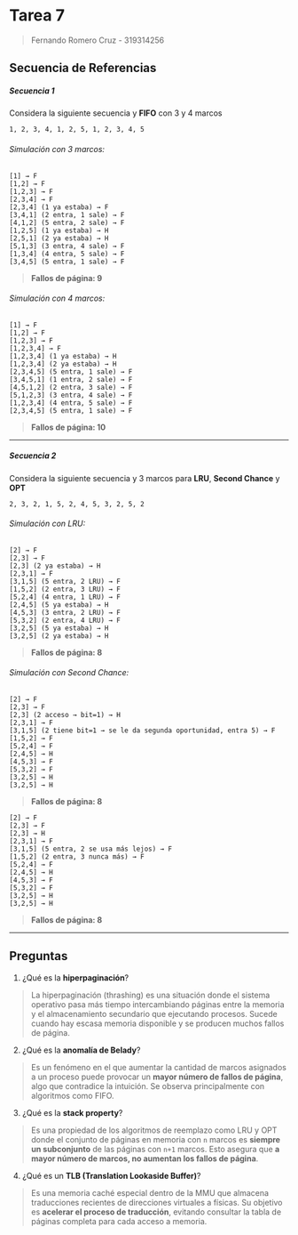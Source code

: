 # Tarea 7

> Fernando Romero Cruz - 319314256

##  Secuencia de Referencias
##### Secuencia 1

Considera la siguiente secuencia y **FIFO** con 3 y 4 marcos

```
1, 2, 3, 4, 1, 2, 5, 1, 2, 3, 4, 5
```

###### Simulación con 3 marcos:

```
[1] → F
[1,2] → F
[1,2,3] → F
[2,3,4] → F
[2,3,4] (1 ya estaba) → F
[3,4,1] (2 entra, 1 sale) → F
[4,1,2] (5 entra, 2 sale) → F
[1,2,5] (1 ya estaba) → H
[2,5,1] (2 ya estaba) → H
[5,1,3] (3 entra, 4 sale) → F
[1,3,4] (4 entra, 5 sale) → F
[3,4,5] (5 entra, 1 sale) → F
```

> **Fallos de página: 9**

###### Simulación con 4 marcos:

```
[1] → F
[1,2] → F
[1,2,3] → F
[1,2,3,4] → F
[1,2,3,4] (1 ya estaba) → H
[1,2,3,4] (2 ya estaba) → H
[2,3,4,5] (5 entra, 1 sale) → F
[3,4,5,1] (1 entra, 2 sale) → F
[4,5,1,2] (2 entra, 3 sale) → F
[5,1,2,3] (3 entra, 4 sale) → F
[1,2,3,4] (4 entra, 5 sale) → F
[2,3,4,5] (5 entra, 1 sale) → F
```

> **Fallos de página: 10**

---

##### Secuencia 2

Considera la siguiente secuencia y 3 marcos para **LRU**, **Second Chance** y **OPT**

```
2, 3, 2, 1, 5, 2, 4, 5, 3, 2, 5, 2
```

###### Simulación con LRU:

```
[2] → F
[2,3] → F
[2,3] (2 ya estaba) → H
[2,3,1] → F
[3,1,5] (5 entra, 2 LRU) → F
[1,5,2] (2 entra, 3 LRU) → F
[5,2,4] (4 entra, 1 LRU) → F
[2,4,5] (5 ya estaba) → H
[4,5,3] (3 entra, 2 LRU) → F
[5,3,2] (2 entra, 4 LRU) → F
[3,2,5] (5 ya estaba) → H
[3,2,5] (2 ya estaba) → H
```

> **Fallos de página: 8**

###### Simulación con Second Chance:

```
[2] → F
[2,3] → F
[2,3] (2 acceso → bit=1) → H
[2,3,1] → F
[3,1,5] (2 tiene bit=1 → se le da segunda oportunidad, entra 5) → F
[1,5,2] → F
[5,2,4] → F
[2,4,5] → H
[4,5,3] → F
[5,3,2] → F
[3,2,5] → H
[3,2,5] → H
```

> **Fallos de página: 8**

```
[2] → F
[2,3] → F
[2,3] → H
[2,3,1] → F
[3,1,5] (5 entra, 2 se usa más lejos) → F
[1,5,2] (2 entra, 3 nunca más) → F
[5,2,4] → F
[2,4,5] → H
[4,5,3] → F
[5,3,2] → F
[3,2,5] → H
[3,2,5] → H
```

> **Fallos de página: 8**

---

## Preguntas

1. ¿Qué es la **hiperpaginación**?

> La hiperpaginación (thrashing) es una situación donde el sistema operativo pasa más tiempo intercambiando páginas entre la memoria y el almacenamiento secundario que ejecutando procesos. Sucede cuando hay escasa memoria disponible y se producen muchos fallos de página.


2. ¿Qué es la **anomalía de Belady**?

> Es un fenómeno en el que aumentar la cantidad de marcos asignados a un proceso puede provocar un **mayor número de fallos de página**, algo que contradice la intuición. Se observa principalmente con algoritmos como FIFO.


3. ¿Qué es la **stack property**?

> Es una propiedad de los algoritmos de reemplazo como LRU y OPT donde el conjunto de páginas en memoria con `n` marcos es **siempre un subconjunto** de las páginas con `n+1` marcos. Esto asegura que **a mayor número de marcos, no aumentan los fallos de página**.


4. ¿Qué es un **TLB (Translation Lookaside Buffer)**?

> Es una memoria caché especial dentro de la MMU que almacena traducciones recientes de direcciones virtuales a físicas. Su objetivo es **acelerar el proceso de traducción**, evitando consultar la tabla de páginas completa para cada acceso a memoria.